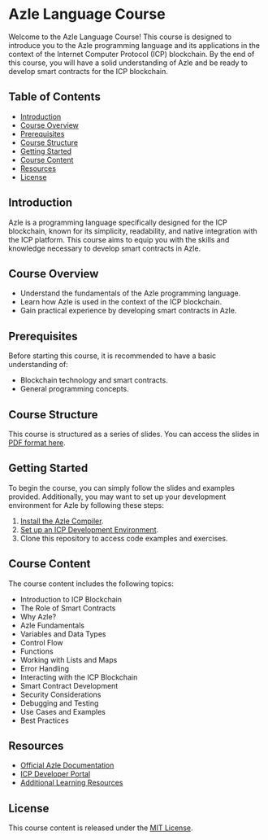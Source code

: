 # Azle Language Course

Welcome to the Azle Language Course! This course is designed to introduce you to the Azle programming language and its applications in the context of the Internet Computer Protocol (ICP) blockchain. By the end of this course, you will have a solid understanding of Azle and be ready to develop smart contracts for the ICP blockchain.

## Table of Contents
- [Introduction](#introduction)
- [Course Overview](#course-overview)
- [Prerequisites](#prerequisites)
- [Course Structure](#course-structure)
- [Getting Started](#getting-started)
- [Course Content](#course-content)
- [Resources](#resources)
- [License](#license)

## Introduction
Azle is a programming language specifically designed for the ICP blockchain, known for its simplicity, readability, and native integration with the ICP platform. This course aims to equip you with the skills and knowledge necessary to develop smart contracts in Azle.

## Course Overview
- Understand the fundamentals of the Azle programming language.
- Learn how Azle is used in the context of the ICP blockchain.
- Gain practical experience by developing smart contracts in Azle.

## Prerequisites
Before starting this course, it is recommended to have a basic understanding of:
- Blockchain technology and smart contracts.
- General programming concepts.

## Course Structure
This course is structured as a series of slides. You can access the slides in [PDF format here](link-to-pdf-file.pdf).

## Getting Started
To begin the course, you can simply follow the slides and examples provided. Additionally, you may want to set up your development environment for Azle by following these steps:
1. [Install the Azle Compiler](link-to-compiler-installation-guide).
2. [Set up an ICP Development Environment](link-to-icp-environment-setup).
3. Clone this repository to access code examples and exercises.

## Course Content
The course content includes the following topics:
- Introduction to ICP Blockchain
- The Role of Smart Contracts
- Why Azle?
- Azle Fundamentals
- Variables and Data Types
- Control Flow
- Functions
- Working with Lists and Maps
- Error Handling
- Interacting with the ICP Blockchain
- Smart Contract Development
- Security Considerations
- Debugging and Testing
- Use Cases and Examples
- Best Practices

## Resources
- [Official Azle Documentation](link-to-azle-docs)
- [ICP Developer Portal](link-to-icp-developer-portal)
- [Additional Learning Resources](link-to-more-resources)

## License
This course content is released under the [MIT License](link-to-license-file).
